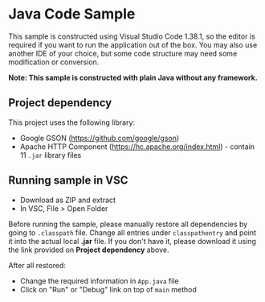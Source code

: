 # Java Code Sample

This sample is constructed using Visual Studio Code 1.38.1, so the editor is required if you want to run the application out of the box. You may also use another IDE of your choice, but some code structure may need some modification or conversion.

__Note: This sample is constructed with plain Java without any framework.__

## Project dependency
This project uses the following library:
- Google GSON (https://github.com/google/gson)
- Apache HTTP Component (https://hc.apache.org/index.html) - contain 11 <code>.jar</code> library files

## Running sample in VSC

- Download as ZIP and extract
- In VSC, File > Open Folder

Before running the sample, please manually restore all dependencies by going to <code>.classpath</code> file. Change all entries under <code>classpathentry</code> and point it into the actual local __.jar__ file. If you don't have it, please download it using the link provided on __Project dependency__ above.

After all restored:

- Change the required information in <code>App.java</code> file
- Click on "Run" or "Debug" link on top of <code>main</code> method
